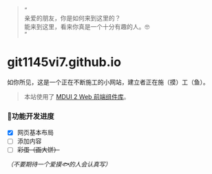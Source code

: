 > “<br>
> 亲爱的朋友，你是如何来到这里的？<br>
> 能来到这里，看来你真是一个十分有趣的人。🤓<br>
> ”

# git1145vi7.github.io

如你所见，这是一个正在不断施工的小网站，建立者正在施（摸）工（鱼）。

> 本站使用了 [MDUI 2 Web 前端组件库](https://www.mdui.org/zh-cn/)。<br>

### 🚧功能开发进度

- [x] 网页基本布局
- [ ] 添加内容
- [ ] ~~彩蛋（画大饼）~~

*（不要期待一个爱摸🐟的人会认真写）*
